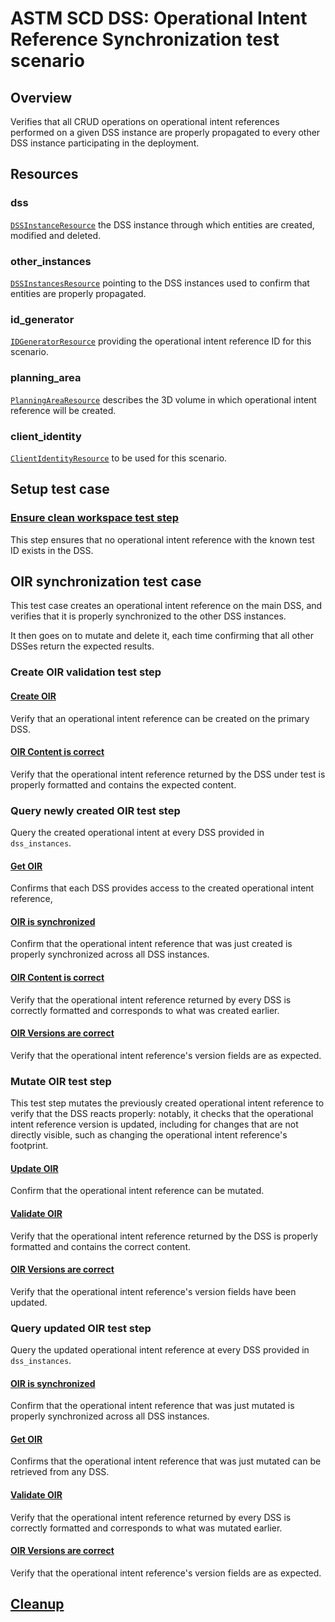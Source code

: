 # ASTM SCD DSS: Operational Intent Reference Synchronization test scenario

## Overview

Verifies that all CRUD operations on operational intent references performed on a given DSS instance
are properly propagated to every other DSS instance participating in the deployment.

## Resources

### dss

[`DSSInstanceResource`](../../../../../resources/astm/f3548/v21/dss.py) the DSS instance through which entities are created, modified and deleted.

### other_instances

[`DSSInstancesResource`](../../../../../resources/astm/f3548/v21/dss.py) pointing to the DSS instances used to confirm that entities are properly propagated.

### id_generator

[`IDGeneratorResource`](../../../../../resources/interuss/id_generator.py) providing the operational intent reference ID for this scenario.

### planning_area

[`PlanningAreaResource`](../../../../../resources/astm/f3548/v21/planning_area.py) describes the 3D volume in which operational intent reference will be created.

### client_identity

[`ClientIdentityResource`](../../../../../resources/communications/client_identity.py) to be used for this scenario.

## Setup test case

### [Ensure clean workspace test step](../clean_workspace.md)

This step ensures that no operational intent reference with the known test ID exists in the DSS.

## OIR synchronization test case

This test case creates an operational intent reference on the main DSS, and verifies that it is properly synchronized to the other DSS instances.

It then goes on to mutate and delete it, each time confirming that all other DSSes return the expected results.

### Create OIR validation test step

#### [Create OIR](../fragments/oir/crud/create_correct.md)

Verify that an operational intent reference can be created on the primary DSS.

#### [OIR Content is correct](../fragments/oir/validate/correctness.md)

Verify that the operational intent reference returned by the DSS under test is properly formatted and contains the expected content.

### Query newly created OIR test step

Query the created operational intent at every DSS provided in `dss_instances`.

#### [Get OIR](../fragments/oir/crud/read.md)

Confirms that each DSS provides access to the created operational intent reference,

#### [OIR is synchronized](../fragments/oir/sync.md)

Confirm that the operational intent reference that was just created is properly synchronized across all DSS instances.

#### [OIR Content is correct](../fragments/oir/validate/correctness.md)

Verify that the operational intent reference returned by every DSS is correctly formatted and corresponds to what was created earlier.

#### [OIR Versions are correct](../fragments/oir/validate/non_mutated.md)

Verify that the operational intent reference's version fields are as expected.

### Mutate OIR test step

This test step mutates the previously created operational intent reference to verify that the DSS reacts properly: notably, it checks that the operational intent reference version is updated,
including for changes that are not directly visible, such as changing the operational intent reference's footprint.

#### [Update OIR](../fragments/oir/crud/update_correct.md)

Confirm that the operational intent reference can be mutated.

#### [Validate OIR](../fragments/oir/validate/correctness.md)

Verify that the operational intent reference returned by the DSS is properly formatted and contains the correct content.

#### [OIR Versions are correct](../fragments/oir/validate/mutated.md)

Verify that the operational intent reference's version fields have been updated.

### Query updated OIR test step

Query the updated operational intent reference at every DSS provided in `dss_instances`.

#### [OIR is synchronized](../fragments/oir/sync.md)

Confirm that the operational intent reference that was just mutated is properly synchronized across all DSS instances.

#### [Get OIR](../fragments/oir/crud/read.md)

Confirms that the operational intent reference that was just mutated can be retrieved from any DSS.

#### [Validate OIR](../fragments/oir/validate/correctness.md)

Verify that the operational intent reference returned by every DSS is correctly formatted and corresponds to what was mutated earlier.

#### [OIR Versions are correct](../fragments/oir/validate/non_mutated.md)

Verify that the operational intent reference's version fields are as expected.

## [Cleanup](../clean_workspace.md)
